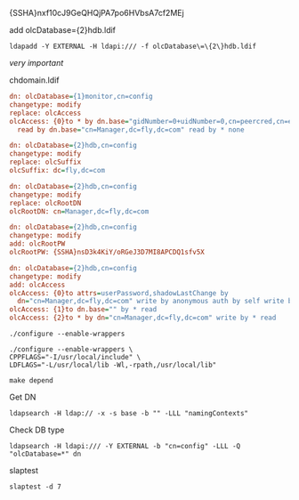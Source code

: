 {SSHA}nxf10cJ9GeQHQjPA7po6HVbsA7cf2MEj



add olcDatabase\=\{2\}hdb.ldif

```
ldapadd -Y EXTERNAL -H ldapi:/// -f olcDatabase\=\{2\}hdb.ldif
```

*very important*



chdomain.ldif

```ini
dn: olcDatabase={1}monitor,cn=config
changetype: modify
replace: olcAccess
olcAccess: {0}to * by dn.base="gidNumber=0+uidNumber=0,cn=peercred,cn=external,cn=auth"
  read by dn.base="cn=Manager,dc=fly,dc=com" read by * none

dn: olcDatabase={2}hdb,cn=config
changetype: modify
replace: olcSuffix
olcSuffix: dc=fly,dc=com

dn: olcDatabase={2}hdb,cn=config
changetype: modify
replace: olcRootDN
olcRootDN: cn=Manager,dc=fly,dc=com

dn: olcDatabase={2}hdb,cn=config
changetype: modify
add: olcRootPW
olcRootPW: {SSHA}nsD3k4KiY/oRGeJ3D7MI8APCDQ1sfv5X

dn: olcDatabase={2}hdb,cn=config
changetype: modify
add: olcAccess
olcAccess: {0}to attrs=userPassword,shadowLastChange by
  dn="cn=Manager,dc=fly,dc=com" write by anonymous auth by self write by * none
olcAccess: {1}to dn.base="" by * read
olcAccess: {2}to * by dn="cn=Manager,dc=fly,dc=com" write by * read
```



```
./configure --enable-wrappers
```



```
./configure --enable-wrappers \
CPPFLAGS="-I/usr/local/include" \
LDFLAGS="-L/usr/local/lib -Wl,-rpath,/usr/local/lib"
```



```
make depend
```



Get DN

```
ldapsearch -H ldap:// -x -s base -b "" -LLL "namingContexts"
```



Check DB type

```
ldapsearch -H ldapi:/// -Y EXTERNAL -b "cn=config" -LLL -Q "olcDatabase=*" dn
```



slaptest

```
slaptest -d 7
```

